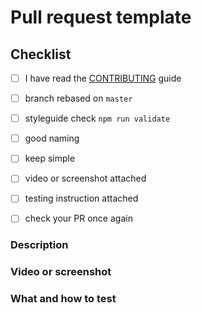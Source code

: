 # Pull request template

## Checklist

<!-- You have to tick all the boxes -->

- [ ] I have read the [CONTRIBUTING](https://github.com/swaponline/swap.react/wiki/CONTRIBUTING) guide
- [ ] branch rebased on `master`
- [ ] styleguide check `npm run validate`
- [ ] good naming
- [ ] keep simple
- [ ] video or screenshot attached
- [ ] testing instruction attached
- [ ] check your PR once again


### Description

<!-- Include issue number and motivation for these code changes -->




### Video or screenshot

<!-- Paste video or screenshots -->




### What and how to test

<!-- What reviewer should do? -->






